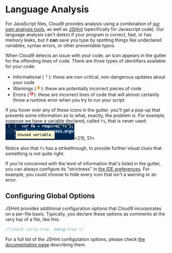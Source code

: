 # Language Analysis

For JavaScript files, Cloud9 provides analysis using a combination of [our own analysis tools](https://github.com/ajaxorg/treehugger), as well as [JSHint](http://www.jshint.com/about/) (specifically for Javascript code). Our language analysis can't detect if your program is correct, fast, or has memory leaks, but it **can** save you type by spotting things like undeclared variables, syntax errors, or other preventable typos.

When Cloud9 detects an issue with your code, an icon appears in the gutter for the offending lines of code. There are three types of identifiers available for your code:

* Informational (![Little "i" icon](./resources/icons/info_icon.gif)): these are non-critical, non-dangerous updates about your code
* Warnings (![Warning icon](./resources/icons/warning_icon.gif)): these are potentially incorrect pieces of code
* Errors (![Error icon](./resources/icons/error_icon.gif)): these are incorrect lines of code that will almost certainly throw a runtime error when you try to run your script

If you hover over any of these icons in the gutter, you'll get a pop-up that presents some information as to what, exactly, the problem is. For example, suppose we have a variable declared, called `fs`, that is never used:  
![fs with a strikethough](./resources/images/unused_var_sample.png)<215, 51>

Notice also that `fs` has a strikethrough, to provide further visual clues that something is not quite right.

If you're concerned with the level of information that's listed in the gutter, you can always configure its "strictness" in [the IDE preferences](./ide_preferences.html#warning_level_option). For example, you could choose to hide every icon that isn't a warning or an error.

## Configuring Global Options

JSHint provides additional configuration options that Cloud9 incorporates on a per-file basis. Typically, you declare these options as comments at the very top of a file, like this:

```javascript
/*jshint curly:true, debug:true */
```

For a full list of the JSHint configutation options, please check [the documentation page](http://www.jshint.com/docs/) describing them.